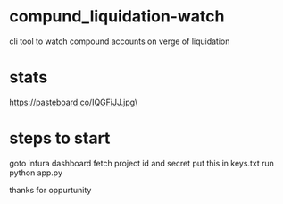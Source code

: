 # compund_liquidation-watch
cli tool to watch compound accounts on verge of liquidation

# stats
https://pasteboard.co/IQGFiJJ.jpg\

# steps to start
goto infura dashboard 
fetch project id and secret 
put this in keys.txt
run python app.py

thanks for oppurtunity
